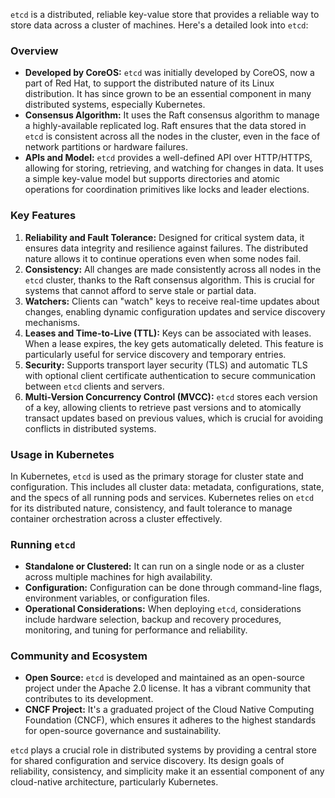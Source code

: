 `etcd` is a distributed, reliable key-value store that provides a reliable way to store data across a cluster of machines. Here's a detailed look into `etcd`:

### Overview

- **Developed by CoreOS:** `etcd` was initially developed by CoreOS, now a part of Red Hat, to support the distributed nature of its Linux distribution. It has since grown to be an essential component in many distributed systems, especially Kubernetes.
- **Consensus Algorithm:** It uses the Raft consensus algorithm to manage a highly-available replicated log. Raft ensures that the data stored in `etcd` is consistent across all the nodes in the cluster, even in the face of network partitions or hardware failures.
- **APIs and Model:** `etcd` provides a well-defined API over HTTP/HTTPS, allowing for storing, retrieving, and watching for changes in data. It uses a simple key-value model but supports directories and atomic operations for coordination primitives like locks and leader elections.

### Key Features

1. **Reliability and Fault Tolerance:** Designed for critical system data, it ensures data integrity and resilience against failures. The distributed nature allows it to continue operations even when some nodes fail.
2. **Consistency:** All changes are made consistently across all nodes in the `etcd` cluster, thanks to the Raft consensus algorithm. This is crucial for systems that cannot afford to serve stale or partial data.
3. **Watchers:** Clients can "watch" keys to receive real-time updates about changes, enabling dynamic configuration updates and service discovery mechanisms.
4. **Leases and Time-to-Live (TTL):** Keys can be associated with leases. When a lease expires, the key gets automatically deleted. This feature is particularly useful for service discovery and temporary entries.
5. **Security:** Supports transport layer security (TLS) and automatic TLS with optional client certificate authentication to secure communication between `etcd` clients and servers.
6. **Multi-Version Concurrency Control (MVCC):** `etcd` stores each version of a key, allowing clients to retrieve past versions and to atomically transact updates based on previous values, which is crucial for avoiding conflicts in distributed systems.

### Usage in Kubernetes

In Kubernetes, `etcd` is used as the primary storage for cluster state and configuration. This includes all cluster data: metadata, configurations, state, and the specs of all running pods and services. Kubernetes relies on `etcd` for its distributed nature, consistency, and fault tolerance to manage container orchestration across a cluster effectively.

### Running `etcd`

- **Standalone or Clustered:** It can run on a single node or as a cluster across multiple machines for high availability.
- **Configuration:** Configuration can be done through command-line flags, environment variables, or configuration files.
- **Operational Considerations:** When deploying `etcd`, considerations include hardware selection, backup and recovery procedures, monitoring, and tuning for performance and reliability.

### Community and Ecosystem

- **Open Source:** `etcd` is developed and maintained as an open-source project under the Apache 2.0 license. It has a vibrant community that contributes to its development.
- **CNCF Project:** It's a graduated project of the Cloud Native Computing Foundation (CNCF), which ensures it adheres to the highest standards for open-source governance and sustainability.

`etcd` plays a crucial role in distributed systems by providing a central store for shared configuration and service discovery. Its design goals of reliability, consistency, and simplicity make it an essential component of any cloud-native architecture, particularly Kubernetes.
